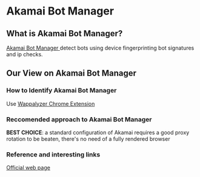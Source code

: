 # Akamai Bot Manager

## What is Akamai Bot Manager?
[Akamai Bot Manager ](https://www.akamai.com/products/bot-manager "Akamai") detect bots using device fingerprinting bot signatures and ip checks.

## Our View on Akamai Bot Manager

### How to Identify Akamai Bot Manager
Use [Wappalyzer Chrome Extension](https://github.com/reanalytics-databoutique/webscraping-open-doc/blob/0386528f99a1209a538f6d042e859cd9933011c8/Pages/Tools/Wappalyzer.md)

### Reccomended approach to Akamai Bot Manager
**BEST CHOICE**: a standard configuration of Akamai requires a good proxy rotation to be beaten, there's no need of a fully rendered browser 

### Reference and interesting links
[Official web page](https://www.akamai.com/products/bot-manager)

